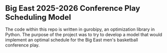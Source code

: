 <h1 style="font-size:24px">Big East 2025-2026 Conference Play Scheduling Model</h1>

<body>
  <p>
    The code within this repo is written in gurobipy, an optimization library in Python. The purpose of the project was to try to develop a model that would implement an optimal schedule for the Big East men's basketball conference play. 
  </p>
</body>
